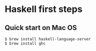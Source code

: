 # Haskell first steps

## Quick start on Mac OS

```shell
$ brew install haskell-language-server
$ brew install ghc
```
